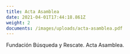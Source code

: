 ```yaml
---
title: Acta Asamblea
date: 2021-04-01T17:44:18.861Z
weight: 2
documents: /images/uploads/acta-asamblea.pdf
---
```

Fundación Búsqueda y Rescate. Acta Asamblea.